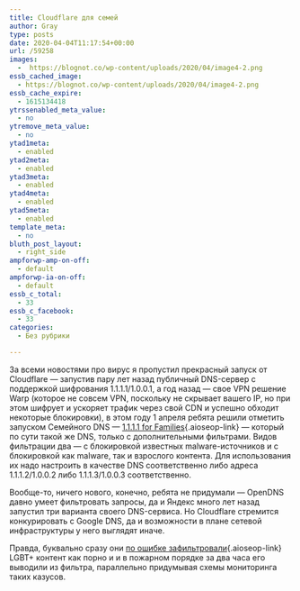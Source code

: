 ```yaml
---
title: Cloudflare для семей
author: Gray
type: posts
date: 2020-04-04T11:17:54+00:00
url: /59258
images:
  -  https://blognot.co/wp-content/uploads/2020/04/image4-2.png
essb_cached_image:
  - https://blognot.co/wp-content/uploads/2020/04/image4-2.png
essb_cache_expire:
  - 1615134418
ytrssenabled_meta_value:
  - no
ytremove_meta_value:
  - no
ytad1meta:
  - enabled
ytad2meta:
  - enabled
ytad3meta:
  - enabled
ytad4meta:
  - enabled
ytad5meta:
  - enabled
template_meta:
  - no
bluth_post_layout:
  - right_side
ampforwp-amp-on-off:
  - default
ampforwp-ia-on-off:
  - default
essb_c_total:
  - 33
essb_c_facebook:
  - 33
categories:
  - Без рубрики

---
```








За всеми новостями про вирус я пропустил прекрасный запуск от Cloudflare — запустив пару лет назад публичный DNS-сервер с поддержкой шифрования 1.1.1.1/1.0.0.1, а год назад — свое VPN решение Warp (которое не совсем VPN, поскольку не скрывает вашего IP, но при этом шифрует и ускоряет трафик через свой CDN и успешно обходит некоторые блокировки), в этом году 1 апреля ребята решили отметить запуском Семейного DNS — [1.1.1.1 for Families][1]{.aioseop-link} — который по сути такой же DNS, только с дополнительными фильтрами. Видов фильтрации два — с блокировкой известных malware-источников и с блокировкой как malware, так и взрослого контента. Для использования их надо настроить в качестве DNS соответственно либо адреса 1.1.1.2/1.0.0.2 либо 1.1.1.3/1.0.0.3 соответственно.

Вообще-то, ничего нового, конечно, ребята не придумали — OpenDNS давно умеет фильтровать запросы, да и Яндекс много лет назад запустил три варианта своего DNS-сервиса. Но Cloudflare стремится конкурировать с Google DNS, да и возможности в плане сетевой инфраструктуры у него выглядят иначе.&nbsp;

Правда, буквально сразу они [по ошибке зафильтровали][2]{.aioseop-link} LGBT+ контент как порно и и в пожарном порядке за два часа его выводили из фильтра, параллельно придумывая схемы мониторинга таких казусов. 

 [1]: https://blog.cloudflare.com/introducing-1-1-1-1-for-families/
 [2]: https://blog.cloudflare.com/the-mistake-that-caused-1-1-1-3-to-block-lgbtqia-sites-today/